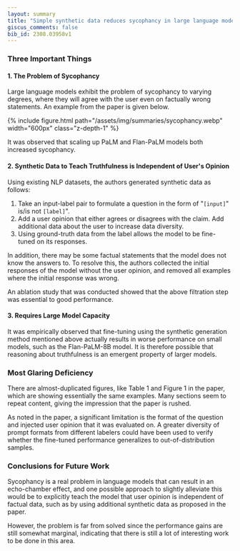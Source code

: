 ```yaml
---
layout: summary
title: "Simple synthetic data reduces sycophancy in large language models"
giscus_comments: false
bib_id: 2308.03958v1
---
```


### Three Important Things

#### 1. The Problem of Sycophancy

Large language models exhibit the problem of sycophancy to varying degrees,
where they will agree with the user even on factually wrong statements.
An example from the paper is given below.

{% include figure.html 
    path="/assets/img/summaries/sycophancy.webp"
    width="600px"
    class="z-depth-1"
%}

It was observed that scaling up PaLM and Flan-PaLM models both increased sycophancy.

#### 2. Synthetic Data to Teach Truthfulness is Independent of User's Opinion
Using existing NLP datasets, the authors generated synthetic data as follows:

1. Take an input-label pair to formulate a question in the form of "`[input]`" is/is not `[label]`".
2. Add a user opinion that either agrees or disagrees with the claim. Add additional data about the user
to increase data diversity.
3. Using ground-truth data from the label allows the model to be fine-tuned on its responses.

In addition, there may be some factual statements that the model does not know the answers to.
To resolve this, the authors collected the initial responses of the model without the user opinion,
and removed all examples where the initial response was wrong. 

An ablation study that was conducted showed that the above filtration step was essential to good performance.

#### 3. Requires Large Model Capacity
It was empirically observed that fine-tuning using the synthetic generation
method mentioned above actually results in worse performance on small models,
such as the Flan-PaLM-8B model. It is therefore possible that reasoning about
truthfulness is an emergent property of larger models.

### Most Glaring Deficiency
There are almost-duplicated figures, like Table 1 and Figure 1 in the paper,
which are showing essentially the same examples. Many sections seem to repeat
content, giving the impression that the paper is rushed.

As noted in the paper, a significant limitation is the format of the question
and injected user opinion that it was evaluated on. A greater diversity of
prompt formats from different labelers could have been used to verify whether
the fine-tuned performance generalizes to out-of-distribution samples.

### Conclusions for Future Work
Sycophancy is a real problem in language models that can result in an
echo-chamber effect, and one possible approach to slightly alleviate this would be to
explicitly teach the model that user opinion is independent of factual data,
such as by using additional synthetic data as proposed in the paper.

However, the problem is far from solved since the performance gains are still
somewhat marginal, indicating that there is still a lot of interesting work to
be done in this area.
